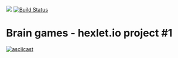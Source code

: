 <a href="https://codeclimate.com/github/Alex-K1m/project-lvl1-s388/maintainability"><img src="https://api.codeclimate.com/v1/badges/57634c0d925d89a5cfe4/maintainability" /></a>
[![Build Status](https://travis-ci.org/Alex-K1m/project-lvl1-s388.svg?branch=master)](https://travis-ci.org/Alex-K1m/project-lvl1-s388)

# Brain games - hexlet.io project #1

[![asciicast](https://asciinema.org/a/EOqRzUOzuM1IS1RDreDMyEbcn.svg)](https://asciinema.org/a/EOqRzUOzuM1IS1RDreDMyEbcn)
